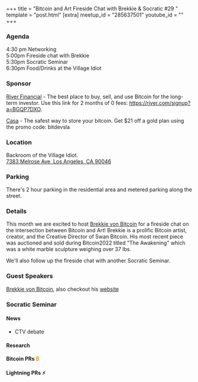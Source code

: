 +++
title = "Bitcoin and Art Fireside Chat with Brekkie & Socratic #29 "
template = "post.html"
[extra]
meetup_id = "285637501"
youtube_id = ""
+++

### Agenda

4:30 pm Networking  
5:00pm Fireside chat with Brekkie  
5:30pm Socratic Seminar  
6:30pm Food/Drinks at the Village Idiot  

### Sponsor

[River Financial](https://river.com/) - The best place to buy, sell, and use Bitcoin for the
long-term investor. Use this link for 2 months of 0 fees: <https://river.com/signup?a=BGQP7DXO>.

[Casa](https://app.keys.casa/subscribe/gold) - The safest way to store your bitcoin. Get $21 off a
gold plan using the promo code: bitdevsla

### Location
 Backroom of the Village Idiot.  
[7383 Melrose Ave, Los Angeles, CA 90046](https://www.google.com/maps/place/7383+Melrose+Ave,+West+Hollywood,+CA+90046)

### Parking

There's 2 hour parking in the residential area and metered parking along the street. 

### Details

This month we are excited to host [Brekkie von Bitcoin] for a fireside chat on the intersection between Bitcoin and Art! Brekkie is a prolific Bitcoin artist, creator, and the Creative Director of Swan Bitcoin. His most recent piece was auctioned and sold during Bitcoin2022 titled "The Awakening" which was a white marble sculpture weighing over 37 lbs. 

We'll also follow up the fireside chat with another Socratic Seminar.

### Guest Speakers

[Brekkie von Bitcoin], also checkout his [website]

[website]:https://www.vonbitcoin.com/pages/von-bitcoin-art
[Brekkie von Bitcoin]:https://twitter.com/BVBTC

### Socratic Seminar

#### News

- CTV debate

#### Research



#### Bitcoin PRs <font color="#FF9900">₿</font>


#### Lightning PRs ⚡ 


